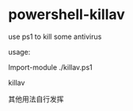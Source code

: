 # powershell-killav

use ps1 to kill some antivirus

usage:

Import-module ./killav.ps1

killav

其他用法自行发挥
